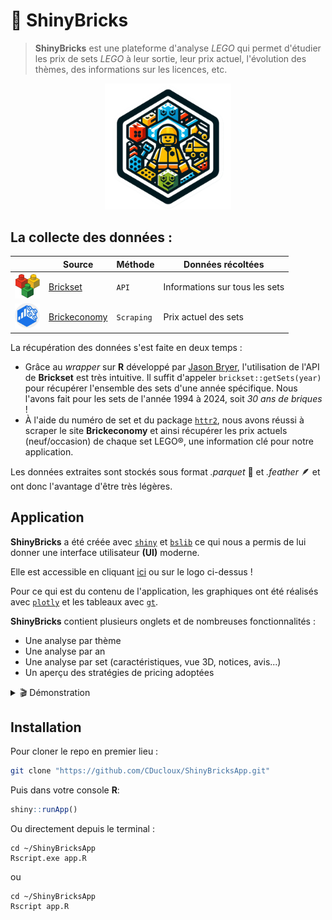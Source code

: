# 🧱 ShinyBricks

> **ShinyBricks** est une plateforme d'analyse *LEGO* qui permet d'étudier les prix de sets *LEGO* à leur sortie, leur prix actuel, l'évolution des thèmes, des informations sur les licences, etc.

<p align="center" width="100%">
  <a href="https://corentin-ducloux.shinyapps.io/ShinyBricks/">
    <img src="imgs/shinybricks.png" width="40%" height="40%">
  </a>
</p>


## La collecte des données : 


|                                                  | Source                                       | Méthode    | Données récoltées |
|--------------------------------------------------|----------------------------------------------|------------|-------------------|
| [<img src="imgs/brickset_logo.jpg" width="40" height="40">](https://brickset.com/)         | [Brickset](https://brickset.com/)            | `API`      | Informations sur tous les sets |
| [<img src="imgs/brickeconomy_logo.jpeg" width="40" height="40">](https://www.brickeconomy.com) | [Brickeconomy](https://www.brickeconomy.com) | `Scraping` | Prix actuel des sets |


La récupération des données s'est faite en deux temps : 
- Grâce au *wrapper* sur **R** développé par [Jason Bryer](https://github.com/jbryer/brickset), l'utilisation de l'API de **Brickset** est très intuitive. Il suffit d'appeler `brickset::getSets(year)` pour récupérer l'ensemble des sets d'une année spécifique. Nous l'avons fait pour les sets de l'année 1994 à 2024, soit *30 ans de briques* !
- À l'aide du numéro de set et du package [`httr2`](https://httr2.r-lib.org/), nous avons réussi à scraper le site **Brickeconomy** et ainsi récupérer les prix actuels (neuf/occasion) de chaque set LEGO®, une information clé pour notre application.

Les données extraites sont stockés sous format *.parquet* 🧱 et *.feather* 🪶 et ont donc l'avantage d'être très légères.


## Application

**ShinyBricks** a été créée avec [`shiny`](https://shiny.posit.co/) et [`bslib`](https://rstudio.github.io/bslib/) ce qui nous a permis de lui donner une interface utilisateur **(UI)** moderne.

Elle est accessible en cliquant [ici](https://corentin-ducloux.shinyapps.io/ShinyBricks/) ou sur le logo ci-dessus !

Pour ce qui est du contenu de l'application, les graphiques ont été réalisés avec [`plotly`](https://plotly.com/r/) et les tableaux avec [`gt`](https://gt.rstudio.com/).

**ShinyBricks** contient plusieurs onglets et de nombreuses fonctionnalités :
  - Une analyse par thème
  - Une analyse par an
  - Une analyse par set (caractéristiques, vue 3D, notices, avis...)
  - Un aperçu des stratégies de pricing adoptées

<details>
    <summary> 🎬 Démonstration </summary>
    <hr>
    <img 
        src="imgs/ShinyBricksAppDemo.gif"
        width="100%" 
        height="100%">
</details>

## Installation

Pour cloner le repo en premier lieu :

``` bash
git clone "https://github.com/CDucloux/ShinyBricksApp.git"
```

Puis dans votre console **R**:

``` r
shiny::runApp()
```

Ou directement depuis le terminal :

```shell
cd ~/ShinyBricksApp
Rscript.exe app.R
```

ou 

```shell
cd ~/ShinyBricksApp
Rscript app.R
```
